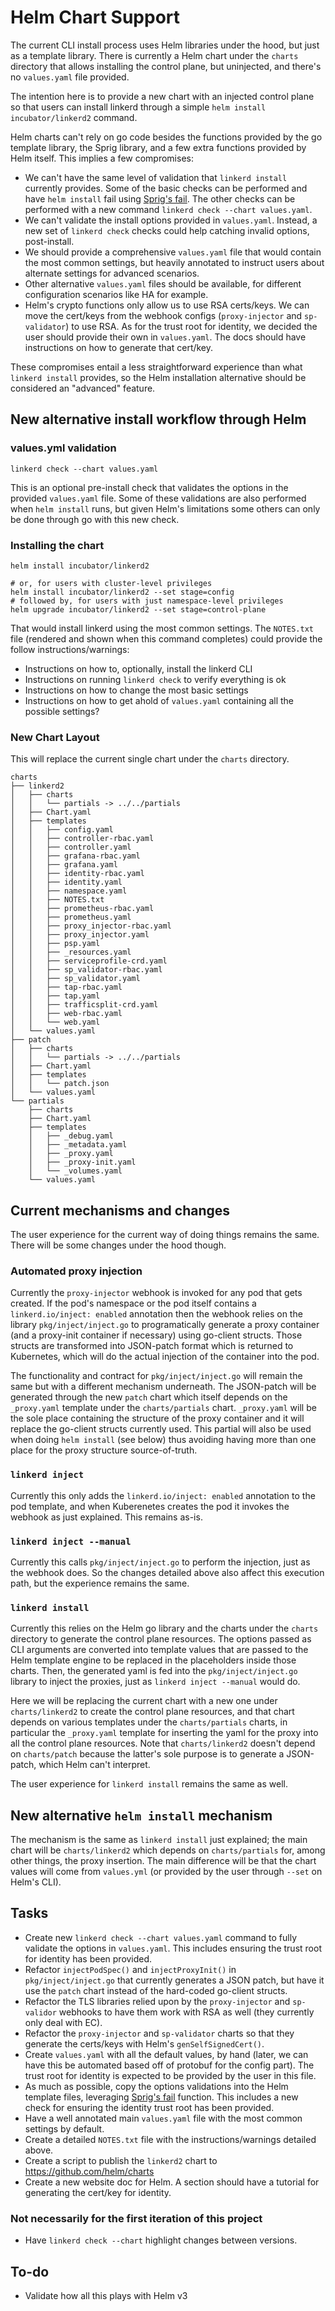 Helm Chart Support
====================

The current CLI install process uses Helm libraries under the hood, but just as a template library. There is currently a Helm chart under the `charts` directory that allows installing the control plane, but uninjected, and there's no `values.yaml` file provided.
                                                                                                                                                                                                                                             
The intention here is to provide a new chart with an injected control plane so that users can install linkerd through a simple `helm install incubator/linkerd2` command.
                                                                                                                                                                                                                                             
Helm charts can't rely on go code besides the functions provided by the go template library, the Sprig library, and a few extra functions provided by Helm itself. This implies a few compromises:

- We can't have the same level of validation that `linkerd install` currently provides. Some of the basic checks can be performed and have `helm install` fail using [Sprig's fail](http://masterminds.github.io/sprig/flow_control.html). The other checks can be performed with a new command `linkerd check --chart values.yaml`.
- We can't validate the install options provided in `values.yaml`. Instead, a new set of `linkerd check` checks could help catching invalid options, post-install.
- We should provide a comprehensive `values.yaml` file that would contain the most common settings, but heavily annotated to instruct users about alternate settings for advanced scenarios.    
- Other alternative `values.yaml` files should be available, for different configuration scenarios like HA for example.
- Helm's crypto functions only allow us to use RSA certs/keys. We can move the cert/keys from the webhook configs (`proxy-injector` and `sp-validator`) to use RSA. As for the trust root for identity, we decided the user should provide their own in `values.yaml`. The docs should have instructions on how to generate that cert/key.
   
These compromises entail a less straightforward experience than what `linkerd install` provides, so the Helm installation alternative should be considered an "advanced" feature.                                                             
                                                                                                                                                                                                                                             
New alternative install workflow through Helm
-----------------------------------------------

### values.yml validation
```
linkerd check --chart values.yaml
```
This is an optional pre-install check that validates the options in the provided `values.yaml` file. Some of these validations are also performed when `helm install` runs, but given Helm's limitations some others can only be done through go with this new check.

### Installing the chart

```               
helm install incubator/linkerd2

# or, for users with cluster-level privileges
helm install incubator/linkerd2 --set stage=config
# followed by, for users with just namespace-level privileges
helm upgrade incubator/linkerd2 --set stage=control-plane

```                                                                                                                                                                                                                                          
That would install linkerd using the most common settings. The `NOTES.txt` file (rendered and shown when this command completes) could provide the follow instructions/warnings:
- Instructions on how to, optionally, install the linkerd CLI
- Instructions on running `linkerd check` to verify everything is ok                                                                                                                        
- Instructions on how to change the most basic settings
- Instructions on how to get ahold of `values.yaml` containing all the possible settings?

### New Chart Layout
This will replace the current single chart under the `charts` directory.
```
charts
├── linkerd2
│   ├── charts
│   │   └── partials -> ../../partials
│   ├── Chart.yaml
│   ├── templates
│   │   ├── config.yaml
│   │   ├── controller-rbac.yaml
│   │   ├── controller.yaml
│   │   ├── grafana-rbac.yaml
│   │   ├── grafana.yaml
│   │   ├── identity-rbac.yaml
│   │   ├── identity.yaml
│   │   ├── namespace.yaml
│   │   ├── NOTES.txt
│   │   ├── prometheus-rbac.yaml
│   │   ├── prometheus.yaml
│   │   ├── proxy_injector-rbac.yaml
│   │   ├── proxy_injector.yaml
│   │   ├── psp.yaml
│   │   ├── _resources.yaml
│   │   ├── serviceprofile-crd.yaml
│   │   ├── sp_validator-rbac.yaml
│   │   ├── sp_validator.yaml
│   │   ├── tap-rbac.yaml
│   │   ├── tap.yaml
│   │   ├── trafficsplit-crd.yaml
│   │   ├── web-rbac.yaml
│   │   └── web.yaml
│   └── values.yaml
├── patch
│   ├── charts
│   │   └── partials -> ../../partials
│   ├── Chart.yaml
│   ├── templates
│   │   └── patch.json
│   └── values.yaml
└── partials
    ├── charts
    ├── Chart.yaml
    ├── templates
    │   ├── _debug.yaml
    │   ├── _metadata.yaml
    │   ├── _proxy.yaml
    │   ├── _proxy-init.yaml
    │   └── _volumes.yaml
    └── values.yaml
```

Current mechanisms and changes
-------------------------------

The user experience for the current way of doing things remains the same. There will be some changes under the hood though.

### Automated proxy injection

Currently the `proxy-injector` webhook is invoked for any pod that gets created. If the pod's namespace or the pod itself contains a `linkerd.io/inject: enabled` annotation then the webhook relies on the library `pkg/inject/inject.go` to programatically generate a proxy container (and a proxy-init container if necessary) using go-client structs. Those structs are transformed into JSON-patch format which is returned to Kubernetes, which will do the actual injection of the container into the pod.                                                                                                                                       

The functionality and contract for `pkg/inject/inject.go` will remain the same but with a different mechanism underneath. The JSON-patch will be generated through the new `patch` chart which itself depends on the `_proxy.yaml` template under the `charts/partials` chart. `_proxy.yaml` will be the sole place containing the structure of the proxy container and it will replace the go-client structs currently used. This partial will also be used when doing `helm install` (see below) thus avoiding having more than one place for the proxy structure source-of-truth.

### `linkerd inject`

Currently this only adds the `linkerd.io/inject: enabled` annotation to the pod template, and when Kuberenetes creates the pod it invokes the webhook as just explained. This remains as-is.

### `linkerd inject --manual`

Currently this calls `pkg/inject/inject.go` to perform the injection, just as the webhook does. So the changes detailed above also affect this execution path, but the experience remains the same.

### `linkerd install`

Currently this relies on the Helm go library and the charts under the `charts` directory to generate the control plane resources. The options passed as CLI arguments are converted into template values that are passed to the Helm template engine to be replaced in the placeholders inside those charts. Then, the generated yaml is fed into the `pkg/inject/inject.go` library to inject the proxies, just as `linkerd inject --manual` would do.

Here we will be replacing the current chart with a new one under `charts/linkerd2` to create the control plane resources, and that chart depends on various templates under the `charts/partials` charts, in particular the `_proxy.yaml` template for inserting the yaml for the proxy into all the control plane resources. Note that `charts/linkerd2` doesn't depend on `charts/patch` because the latter's sole purpose is to generate a JSON-patch, which Helm can't interpret.

The user experience for `linkerd install` remains the same as well.

New alternative `helm install` mechanism
---------------------------------------------
The mechanism is the same as `linkerd install` just explained; the main chart will be `charts/linkerd2` which depends on `charts/partials` for, among other things, the proxy insertion. The main difference will be that the chart values will come from `values.yml` (or provided by the user through `--set` on Helm's CLI).

Tasks
---------
- Create new `linkerd check --chart values.yaml` command to fully validate the options in `values.yaml`. This includes ensuring the trust root for identity has been provided.
- Refactor `injectPodSpec()` and `injectProxyInit()` in `pkg/inject/inject.go` that currently generates a JSON patch, but have it use the `patch` chart instead of the hard-coded go-client structs.
- Refactor the TLS libraries relied upon by the `proxy-injector` and `sp-validor` webhooks to have them work with RSA as well (they currently only deal with EC).
- Refactor the  `proxy-injector` and `sp-validator` charts so that they generate the certs/keys with Helm's `genSelfSignedCert()`.
- Create `values.yaml` with all the default values, by hand (later, we can have this be automated based off of protobuf for the config part). The trust root for identity is expected to be provided by the user in this file.
- As much as possible, copy the options validations into the Helm template files, leveraging [Sprig's fail](http://masterminds.github.io/sprig/flow_control.html) function. This includes a new check for ensuring the identity trust root has been provided.
- Have a well annotated main `values.yaml` file with the most common settings by default.
- Create a detailed `NOTES.txt` file with the instructions/warnings detailed above.
- Create a script to publish the `linkerd2` chart to https://github.com/helm/charts
- Create a new website doc for Helm. A section should have a tutorial for generating the cert/key for identity.

### Not necessarily for the first iteration of this project
- Have `linkerd check --chart` highlight changes between versions.


To-do
------
- Validate how all this plays with Helm v3

